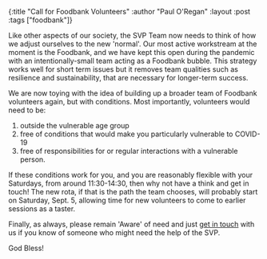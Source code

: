 {:title "Call for Foodbank Volunteers"
 :author "Paul O'Regan"
 :layout :post
 :tags ["foodbank"]}

Like other aspects of our society, the SVP Team now needs to think of how we adjust ourselves to the new 'normal'. Our most active workstream at the moment is the Foodbank, and we have kept this open during the pandemic with an intentionally-small team acting as a Foodbank bubble. This strategy works well for short term issues but it removes team qualities such as resilience and sustainability, that are necessary for longer-term success.

We are now toying with the idea of building up a broader team of Foodbank volunteers again, but with conditions. Most importantly, volunteers would need to be:

1. outside the vulnerable age group
1. free of conditions that would make you particularly vulnerable to COVID-19
1. free of responsibilities for or regular interactions with a vulnerable person.

If these conditions work for you, and you are reasonably flexible with your Saturdays, from around 11:30-14:30, then why not have a think and get in touch! The new rota, if that is the path the team chooses, will probably start on Saturday, Sept. 5, allowing time for new volunteers to come to earlier sessions as a taster.

Finally, as always, please remain 'Aware' of need and just [get in touch](../../pages-output/contact/) with us if you know of someone who might need the help of the SVP.

God Bless!
